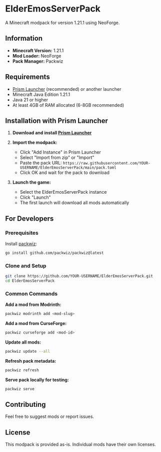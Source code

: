 # ElderEmosServerPack

A Minecraft modpack for version 1.21.1 using NeoForge.

## Information

- **Minecraft Version:** 1.21.1
- **Mod Loader:** NeoForge
- **Pack Manager:** Packwiz

## Requirements

- [Prism Launcher](https://prismlauncher.org/) (recommended) or another launcher
- Minecraft Java Edition 1.21.1
- Java 21 or higher
- At least 4GB of RAM allocated (6-8GB recommended)

## Installation with Prism Launcher

1. **Download and install [Prism Launcher](https://prismlauncher.org/)**

2. **Import the modpack:**
   - Click "Add Instance" in Prism Launcher
   - Select "Import from zip" or "Import"
   - Paste the pack URL: `https://raw.githubusercontent.com/YOUR-USERNAME/ElderEmosServerPack/main/pack.toml`
   - Click OK and wait for the pack to download

3. **Launch the game:**
   - Select the ElderEmosServerPack instance
   - Click "Launch"
   - The first launch will download all mods automatically

## For Developers

### Prerequisites

Install [packwiz](https://packwiz.infra.link/):
```bash
go install github.com/packwiz/packwiz@latest
```

### Clone and Setup

```bash
git clone https://github.com/YOUR-USERNAME/ElderEmosServerPack.git
cd ElderEmosServerPack
```

### Common Commands

**Add a mod from Modrinth:**
```bash
packwiz modrinth add <mod-slug>
```

**Add a mod from CurseForge:**
```bash
packwiz curseforge add <mod-id>
```

**Update all mods:**
```bash
packwiz update --all
```

**Refresh pack metadata:**
```bash
packwiz refresh
```

**Serve pack locally for testing:**
```bash
packwiz serve
```

## Contributing

Feel free to suggest mods or report issues.

## License

This modpack is provided as-is. Individual mods have their own licenses.
